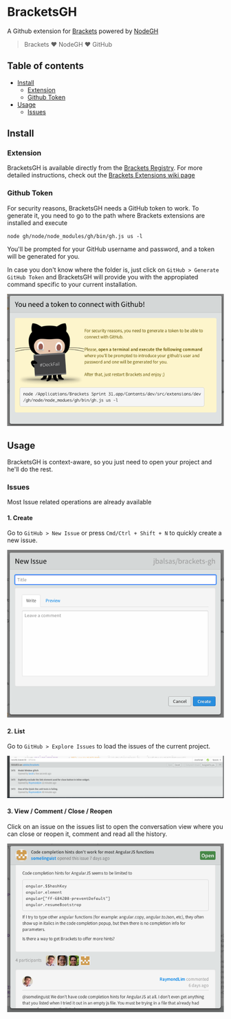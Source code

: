 # BracketsGH

A Github extension for [Brackets](http://brackets.io/) powered by [NodeGH](http://nodegh.io/)

> Brackets ❤ NodeGH ❤ GitHub

## Table of contents

* [Install](#install)
    * [Extension](#extension)
    * [Github Token](#github-token)
* [Usage](#usage)
    * [Issues](#issues)

## Install

### Extension

BracketsGH is available directly from the [Brackets Registry](https://brackets-registry.aboutweb.com/). For more detailed instructions, check out the [Brackets Extensions wiki page](https://github.com/adobe/brackets/wiki/Brackets-Extensions)

### Github Token

For security reasons, BracketsGH needs a GitHub token to work. To generate it, you need to go to the path where Brackets extensions are installed and execute

    node gh/node/node_modules/gh/bin/gh.js us -l

You'll be prompted for your GitHub username and password, and a token will be generated for you.

In case you don't know where the folder is, just click on `GitHub > Generate GitHub Token` and BracketsGH will provide you with the appropiated command specific to your current installation.

![NoToken](help/notoken.png)

## Usage

BracketsGH is context-aware, so you just need to open your project and he'll do the rest.

### Issues

Most Issue related operations are already available

#### 1. Create

Go to `GitHub > New Issue` or press `Cmd/Ctrl + Shift + N` to quickly create a new issue.

![NoToken](help/newissue.png)

#### 2. List

Go to `GitHub > Explore Issues` to load the issues of the current project.

![NoToken](help/listissue.png)

#### 3. View / Comment / Close / Reopen

Click on an issue on the issues list to open the conversation view where you can close or reopen it, comment and read all the history.

![NoToken](help/viewissue.png)